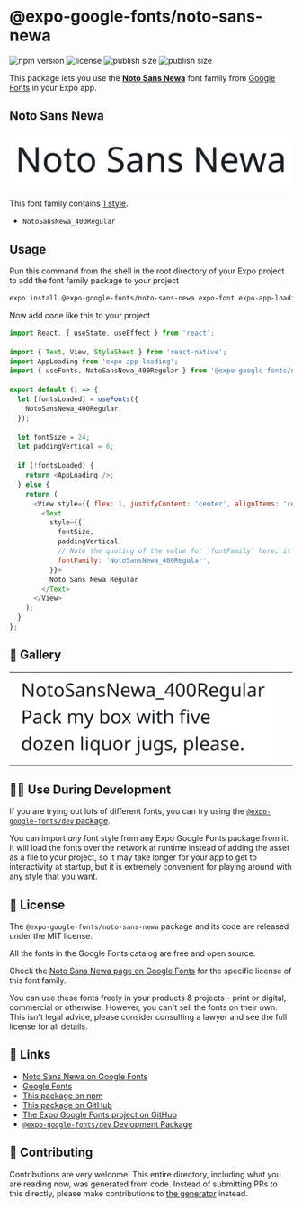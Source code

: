 # @expo-google-fonts/noto-sans-newa

![npm version](https://flat.badgen.net/npm/v/@expo-google-fonts/noto-sans-newa)
![license](https://flat.badgen.net/github/license/expo/google-fonts)
![publish size](https://flat.badgen.net/packagephobia/install/@expo-google-fonts/noto-sans-newa)
![publish size](https://flat.badgen.net/packagephobia/publish/@expo-google-fonts/noto-sans-newa)

This package lets you use the [**Noto Sans Newa**](https://fonts.google.com/specimen/Noto+Sans+Newa) font family from [Google Fonts](https://fonts.google.com/) in your Expo app.

## Noto Sans Newa

![Noto Sans Newa](./font-family.png)

This font family contains [1 style](#-gallery).

- `NotoSansNewa_400Regular`

## Usage

Run this command from the shell in the root directory of your Expo project to add the font family package to your project
```sh
expo install @expo-google-fonts/noto-sans-newa expo-font expo-app-loading
```

Now add code like this to your project
```js
import React, { useState, useEffect } from 'react';

import { Text, View, StyleSheet } from 'react-native';
import AppLoading from 'expo-app-loading';
import { useFonts, NotoSansNewa_400Regular } from '@expo-google-fonts/noto-sans-newa';

export default () => {
  let [fontsLoaded] = useFonts({
    NotoSansNewa_400Regular,
  });

  let fontSize = 24;
  let paddingVertical = 6;

  if (!fontsLoaded) {
    return <AppLoading />;
  } else {
    return (
      <View style={{ flex: 1, justifyContent: 'center', alignItems: 'center' }}>
        <Text
          style={{
            fontSize,
            paddingVertical,
            // Note the quoting of the value for `fontFamily` here; it expects a string!
            fontFamily: 'NotoSansNewa_400Regular',
          }}>
          Noto Sans Newa Regular
        </Text>
      </View>
    );
  }
};

```

## 🔡 Gallery


||||
|-|-|-|
|![NotoSansNewa_400Regular](./NotoSansNewa_400Regular.ttf.png)||||


## 👩‍💻 Use During Development

If you are trying out lots of different fonts, you can try using the [`@expo-google-fonts/dev` package](https://github.com/expo/google-fonts/tree/master/font-packages/dev#readme).

You can import *any* font style from any Expo Google Fonts package from it. It will load the fonts
over the network at runtime instead of adding the asset as a file to your project, so it may take longer
for your app to get to interactivity at startup, but it is extremely convenient
for playing around with any style that you want.

## 📖 License

The `@expo-google-fonts/noto-sans-newa` package and its code are released under the MIT license.

All the fonts in the Google Fonts catalog are free and open source.

Check the [Noto Sans Newa page on Google Fonts](https://fonts.google.com/specimen/Noto+Sans+Newa) for the specific license of this font family.

You can use these fonts freely in your products & projects - print or digital, commercial or otherwise. However, you can't sell the fonts on their own. This isn't legal advice, please consider consulting a lawyer and see the full license for all details.

## 🔗 Links

- [Noto Sans Newa on Google Fonts](https://fonts.google.com/specimen/Noto+Sans+Newa)
- [Google Fonts](https://fonts.google.com/)
- [This package on npm](https://www.npmjs.com/package/@expo-google-fonts/noto-sans-newa)
- [This package on GitHub](https://github.com/expo/google-fonts/tree/master/font-packages/noto-sans-newa)
- [The Expo Google Fonts project on GitHub](https://github.com/expo/google-fonts)
- [`@expo-google-fonts/dev` Devlopment Package](https://github.com/expo/google-fonts/tree/master/font-packages/dev)

## 🤝 Contributing

Contributions are very welcome! This entire directory, including what you are reading now, was generated from code. Instead of submitting PRs to this directly, please make contributions to [the generator](https://github.com/expo/google-fonts/tree/master/packages/generator) instead.
